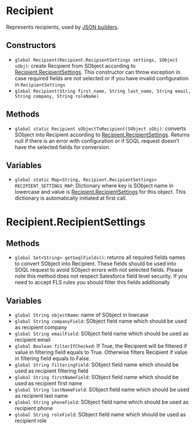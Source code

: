 # Recipient

Represents recipients, used by [JSON builders](JSONBuilder.md).

## Constructors

- `global Recipient(Recipient.RecipientSettings settings, SObject sObj)`: create Recipient from SObject according to [Recipient.RecipientSettings](#recipientrecipientsettings). This constructor can throw exception in case required fields are not selected or if you have invalid configuration in `RecipientSettings`
- `global Recipient(String first_name, String last_name, String email, String company, String roleName)`

## Methods

- `global static Recipient sObjectToRecipient(SObject sObj)`: converts SObject into Recipient according to [Recipient.RecipientSettings](#recipientrecipientsettings). Returns null if there is an error with configuration or if SOQL request doesn’t have the selected fields for conversion.

## Variables
- `global static Map<String, Recipient.RecipientSettings> RECIPIENT_SETTINGS_MAP`: Dictionary where key is SObject name in lowercase and value is [Recipient.RecipientSettings](#recipientrecipientsettings) for this object. This dictionary is automatically initiated at first call.

# Recipient.RecipientSettings

## Methods
- `global Set<String> getSoqlFields()`: returns all required fields names to convert SObject into Recipient. These fields should be used into SOQL request to avoid SObject errors with not selected fields. Please note this method does not respect Salesforce field level security. If you need to accept FLS rules you should filter this fields additionally

## Variables
- `global String objectName`: name of SObject in lowcase
- `global String companyField`: SObject field name which should be used as recipient company
- `global String emailField`: SObject field name which should be used as recipient email
- `global Boolean filterIfChecked`: If True, the Recipient will be filtered if value in filtering field equals to True. Otherwise filters Recipient if value in filtering field equals to False.
- `global String filteringField`: SObject field name which should be used as recipient filtering field
- `global String firstNameField`: SObject field name which should be used as recipient first name
- `global String lastNameField`: SObject field name which should be used as recipient last name
- `global String phoneField`: SObject field name which should be used as recipient phone
- `global String roleField`: SObject field name which should be used as recipient role
